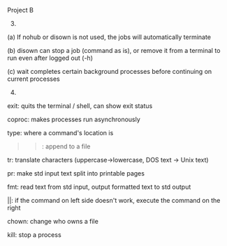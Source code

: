 Project B

3)

(a) If nohub or disown is not used, the jobs will automatically terminate

(b) disown can stop a job (command as is),
or remove it from a terminal to run even after logged out (-h)

(c) wait completes certain background processes before continuing on current processes

4)

exit: quits the terminal / shell, can show exit status

coproc: makes processes run asynchronously

type: where a command's location is

>>: append to a file

tr: translate characters (uppercase->lowercase, DOS text -> Unix text)

pr: make std input text split into printable pages

fmt: read text from std input, output formatted text to std output

||: if the command on left side doesn't work, execute the command on the right

chown: change who owns a file

kill: stop a process
